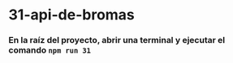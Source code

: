 # 31-api-de-bromas

### En la raíz del proyecto, abrir una terminal y ejecutar el comando `npm run 31`

